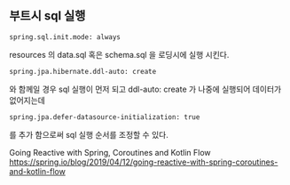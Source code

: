 

부트시 sql 실행
------
```
spring.sql.init.mode: always
```
resources 의 data.sql 혹은 schema.sql 을 로딩시에 실행 시킨다. 

```
spring.jpa.hibernate.ddl-auto: create 
```
와 함께일 경우 sql 실행이 먼저 되고 ddl-auto: create 가 나중에 실행되어 데이터가 없어지는데 
```
spring.jpa.defer-datasource-initialization: true
```
를 추가 함으로써 sql 실행 순서를 조정할 수 있다.




Going Reactive with Spring, Coroutines and Kotlin Flow
https://spring.io/blog/2019/04/12/going-reactive-with-spring-coroutines-and-kotlin-flow

